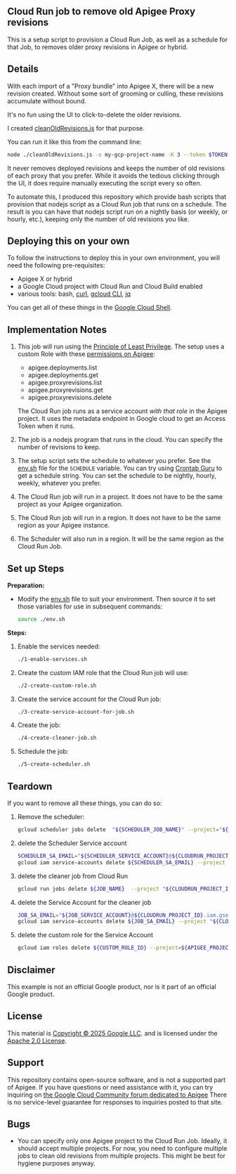 ## Cloud Run job to remove old Apigee Proxy revisions

This is a setup script to provision a Cloud Run Job, as well as a schedule for
that Job, to removes older proxy revisions in Apigee or hybrid.

## Details

With each import of a "Proxy bundle" into Apigee X, 
there will be a new revision created. Without some sort of 
grooming or culling, these revisions accumulate without bound. 

It's no fun using the UI to click-to-delete the older revisions. 

I created [cleanOldRevisions.js](https://github.com/DinoChiesa/apigee-edge-js-examples/blob/main/cleanOldRevisions.js) for that purpose. 

You can run it like this from the command line:

```sh
node ./cleanOldRevisions.js -o my-gcp-project-name -K 3 --token $TOKEN --apigeex -v
```

It never removes deployed revisions and keeps the number of old revisions of
each proxy that you prefer. While it avoids the tedious clicking through the UI,
it does require manually executing the script every so often.

To automate this, I produced this repository which provide bash scripts that
provision that nodejs script as a Cloud Run job that runs on a schedule.  The
result is you can have that nodejs script run on a nightly basis (or weekly, or
hourly, etc.), keeping only the number of old revisions you like.

## Deploying this on your own 

To follow the instructions to deploy this in your own environment, you will need the
following pre-requisites:

- Apigee X or hybrid
- a Google Cloud project with Cloud Run and Cloud Build enabled
- various tools: bash, [curl](https://curl.se/), 
  [gcloud CLI](https://cloud.google.com/sdk/docs/install), 
  [jq](https://jqlang.org/)

You can get all of these things in the [Google Cloud
Shell](https://cloud.google.com/shell/docs/launching-cloud-shell).


## Implementation Notes

1. This job will run using the [Principle of Least
   Privilege](https://en.wikipedia.org/wiki/Principle_of_least_privilege). The
   setup uses a custom Role with these [permissions on
   Apigee](https://cloud.google.com/iam/docs/roles-permissions/apigee):

   - apigee.deployments.list
   - apigee.deployments.get
   - apigee.proxyrevisions.list
   - apigee.proxyrevisions.get
   - apigee.proxyrevisions.delete

   The Cloud Run job runs as a service account _with that role_  in the Apigee project. 
   It uses the metadata endpoint in Google cloud to get an Access Token when it runs.
 
2. The job is a nodejs program that runs in the cloud. 
   You can specify the number of revisions to keep.

2. The setup script sets the schedule to whatever you prefer. See the
   [env.sh](./env.sh) file for the `SCHEDULE` variable.  You can try using
   [Crontab Guru](https://crontab.guru/#2_*/3_*_*_*) to get a schedule string.
   You can set the schedule to be nightly, hourly, weekly, whatever you prefer.

2. The Cloud Run job will run in a project. It does not have to be the same
   project as your Apigee organization.

2. The Cloud Run job will run in a region. It does not have to be the same
   region as your Apigee instance.

3. The Scheduler will also run in a region. It will be the same region as the
   Cloud Run Job.



## Set up Steps

**Preparation:**
- Modify the [env.sh](./env.sh) file to suit your environment. Then source it to set those
  variables for use in subsequent commands:

  ```sh
  source ./env.sh
  ```

**Steps:**

1. Enable the services needed:
   ```sh
   ./1-enable-services.sh
   ```


2. Create the custom IAM role that the Cloud Run job will use:
   ```sh
   ./2-create-custom-role.sh
   ```
   
3. Create the service account for the Cloud Run job:
   ```sh
   ./3-create-service-account-for-job.sh
   ```

4. Create the job:
   ```sh
   ./4-create-cleaner-job.sh
   ```
   
5. Schedule the job:
   ```sh
   ./5-create-scheduler.sh
   ```



## Teardown

If you want to remove all these things, you can do so: 

1. Remove the scheduler:
   ```sh
   gcloud scheduler jobs delete  "${SCHEDULER_JOB_NAME}" --project="${CLOUDRUN_PROJECT_ID}"  --location "$JOB_REGION"
   ```

2. delete the Scheduler Service account
   ```sh
   SCHEDULER_SA_EMAIL="${SCHEDULER_SERVICE_ACCOUNT}@${CLOUDRUN_PROJECT_ID}.iam.gserviceaccount.com"
   gcloud iam service-accounts delete ${SCHEDULER_SA_EMAIL} --project "${CLOUDRUN_PROJECT_ID}"
   ```

3. delete the cleaner job from Cloud Run
   ```sh
   gcloud run jobs delete ${JOB_NAME}  --project "${CLOUDRUN_PROJECT_ID}"
   ```

4. delete the Service Account for the cleaner job
   ```sh
   JOB_SA_EMAIL="${JOB_SERVICE_ACCOUNT}@${CLOUDRUN_PROJECT_ID}.iam.gserviceaccount.com"
   gcloud iam service-accounts delete ${JOB_SA_EMAIL} --project "${CLOUDRUN_PROJECT_ID}"
   ```

5. delete the custom role for the Service Account
   ```sh
   gcloud iam roles delete ${CUSTOM_ROLE_ID} --project=${APIGEE_PROJECT_ID} 
   ```

## Disclaimer

This example is not an official Google product, nor is it part of an
official Google product.

## License

This material is [Copyright © 2025 Google LLC](./NOTICE).
and is licensed under the [Apache 2.0 License](LICENSE). 


## Support

This repository contains open-source software, and is not a supported part of
Apigee.  If you have questions or need assistance with it, you can try inquiring on [the
Google Cloud Community forum dedicated to Apigee](https://goo.gle/apigee-community)
There is no service-level guarantee for responses to inquiries posted to that site.


## Bugs

- You can specify only one Apigee project to the Cloud Run Job.  Ideally, it
  should accept multiple projects. For now, you need to configure multiple jobs
  to clean old revisions from multiple projects. This might be best for hygiene
  purposes anyway.
